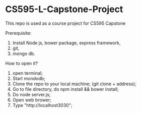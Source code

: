 # CS595-L-Capstone-Project
This repo is used as a course project for CS595 Capstone

Prerequisite: 
1. Install Node js, bower package, express framework, 
2. git, 
3. mongo db.

How to open it? 
1. open terminal; 
2. Start mondodb;          
3. Clone the repo to your local machine; (git clone + address); 
4. Go to file directory, do npm install && bower install; 
5. Do node server.js; 
6. Open web brower; 
7. Type "http://localhost3030";
